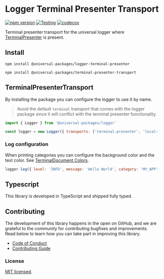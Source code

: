 # Logger Terminal Presenter Transport

[![npm version](https://badge.fury.io/js/@universal-packages%2Flogger-terminal-presenter.svg)](https://www.npmjs.com/package/@universal-packages/logger-terminal-presenter)
[![Testing](https://github.com/universal-packages/universal-logger-terminal-presenter/actions/workflows/testing.yml/badge.svg)](https://github.com/universal-packages/universal-logger-terminal-presenter/actions/workflows/testing.yml)
[![codecov](https://codecov.io/gh/universal-packages/universal-logger-terminal-presenter/branch/main/graph/badge.svg?token=CXPJSN8IGL)](https://codecov.io/gh/universal-packages/universal-logger-terminal-presenter)

Terminal presenter transport for the universal logger where [TerminalPresenter](https://github.com/universal-packages/universal-terminal-presenter) is present.

## Install

```shell
npm install @universal-packages/logger-terminal-presenter

npm install @universal-packages/terminal-presenter-transport
```

## TerminalPresenterTransport

By installing the package you can configure the logger to use it by name.

> Avoid the default `terminal` transport that comes with the logger package since it will conflict with the terminal presenter functionality.

```js
import { Logger } from '@universal-packages/logger'

const logger = new Logger({ transports: ['terminal-presenter', 'local-file'] })
```

### Log configuration

When printing categories you can configure the background color and the text color. See [TerminalDocument Colors](https://github.com/universal-packages/universal-terminal-document?tab=readme-ov-file#colors).

```js
logger.log({ level: 'INFO', message: 'Hello World', category: 'MY_APP' }, { categoryBackgroundColor: 'red', categoryColor: 'white' })
```

## Typescript

This library is developed in TypeScript and shipped fully typed.

## Contributing

The development of this library happens in the open on GitHub, and we are grateful to the community for contributing bugfixes and improvements. Read below to learn how you can take part in improving this library.

- [Code of Conduct](./CODE_OF_CONDUCT.md)
- [Contributing Guide](./CONTRIBUTING.md)

### License

[MIT licensed](./LICENSE).

